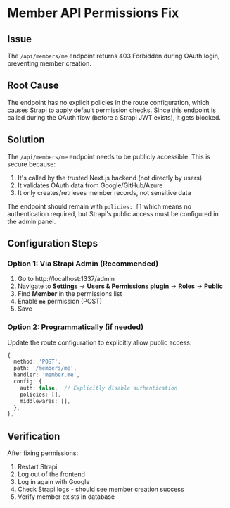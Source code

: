 # Member API Permissions Fix

## Issue
The `/api/members/me` endpoint returns 403 Forbidden during OAuth login, preventing member creation.

## Root Cause
The endpoint has no explicit policies in the route configuration, which causes Strapi to apply default permission checks. Since this endpoint is called during the OAuth flow (before a Strapi JWT exists), it gets blocked.

## Solution
The `/api/members/me` endpoint needs to be publicly accessible. This is secure because:
1. It's called by the trusted Next.js backend (not directly by users)
2. It validates OAuth data from Google/GitHub/Azure
3. It only creates/retrieves member records, not sensitive data

The endpoint should remain with `policies: []` which means no authentication required, but Strapi's public access must be configured in the admin panel.

## Configuration Steps

### Option 1: Via Strapi Admin (Recommended)
1. Go to http://localhost:1337/admin
2. Navigate to **Settings** → **Users & Permissions plugin** → **Roles** → **Public**
3. Find **Member** in the permissions list
4. Enable **`me`** permission (POST)
5. Save

### Option 2: Programmatically (if needed)
Update the route configuration to explicitly allow public access:

```typescript
{
  method: 'POST',
  path: '/members/me',
  handler: 'member.me',
  config: {
    auth: false,  // Explicitly disable authentication
    policies: [],
    middlewares: [],
  },
},
```

## Verification
After fixing permissions:
1. Restart Strapi
2. Log out of the frontend
3. Log in again with Google
4. Check Strapi logs - should see member creation success
5. Verify member exists in database

